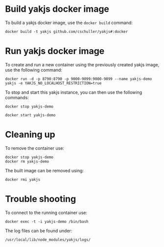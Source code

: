 # Build yakjs docker image
To build a yakjs docker image, use the `docker build` command:
```
docker build -t yakjs github.com/cschuller/yakjs#:docker
```

# Run yakjs docker image

To create and run a new container using the previously created yakjs image, use the following command:

```
docker run -d -p 8790:8790 -p 9000-9099:9000-9099 --name yakjs-demo yakjs -e YAKJS_NO_LOCALHOST_RESTRICTION=true
```

To stop and start this yakjs instance, you can then use the following commands:
```
docker stop yakjs-demo

docker start yakjs-demo
```

# Cleaning up

To remove the container use:
```
docker stop yakjs-demo
docker rm yakjs-demo
```

The built image can be removed using:
```
docker rmi yakjs
```

# Trouble shooting

To connect to the running container  use:
```
docker exec -t -i yakjs-demo /bin/bash
```

The log files can be found under:
```
/usr/local/lib/node_modules/yakjs/logs/
```
